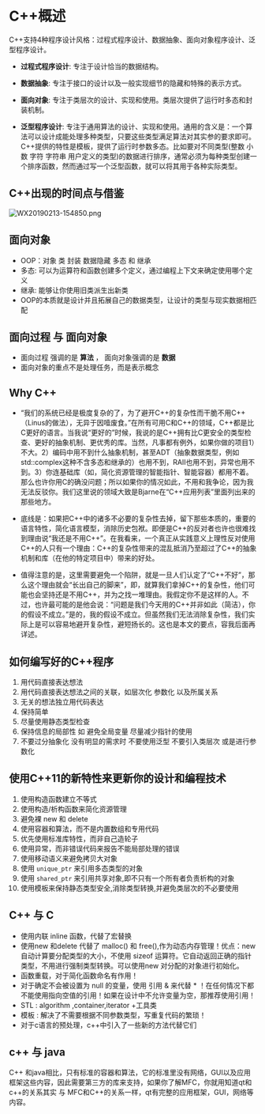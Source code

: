 # C++概述

C++支持4种程序设计风格：过程式程序设计、数据抽象、面向对象程序设计、泛型程序设计。

- **过程式程序设计**: 专注于设计恰当的数据结构。

- **数据抽象**: 专注于接口的设计以及一般实现细节的隐藏和特殊的表示方式。

- **面向对象**: 专注于类层次的设计、实现和使用。类层次提供了运行时多态和封装机制。

- **泛型程序设计**: 专注于通用算法的设计、实现和使用。通用的含义是：一个算法可以设计成能处理多种类型，只要这些类型满足算法对其实参的要求即可。C++提供的特性是模板，提供了运行时参数多态。比如要对不同类型(整数 小数 字符 字符串 用户定义的类型)的数据进行排序，通常必须为每种类型创建一个排序函数，然而通过写一个泛型函数，就可以将其用于各种实际类型。

## C++出现的时间点与借鉴

![WX20190213-154850.png](https://i.loli.net/2019/02/13/5c63cbf882c03.png)

## 面向对象

- OOP：对象 类 封装 数据隐藏 多态 和 继承
- 多态: 可以为运算符和函数创建多个定义，通过编程上下文来确定使用哪个定义
- 继承: 能够让你使用旧类派生出新类
- OOP的本质就是设计并且拓展自己的数据类型，让设计的类型与现实数据相匹配

## 面向过程 与 面向对象

- 面向过程 强调的是 **算法** ， 面向对象强调的是 **数据**
- 面向对象的重点不是处理任务，而是表示概念

## Why C++

- “我们的系统已经是极度复杂的了，为了避开C++的复杂性而干脆不用C++（Linus的做法），无异于因噎废食。”在所有可用C和C++的领域，C++都是比C更好的语言。当我说“更好的”时候，我说的是C++拥有比C更安全的类型检查、更好的抽象机制、更优秀的库。当然，凡事都有例外，如果你做的项目1）不大。2）编码中用不到什么抽象机制，甚至ADT（抽象数据类型，例如std::complex这种不含多态和继承的）也用不到，RAII也用不到，异常也用不到。3）你连基础库（如，简化资源管理的智能指针、智能容器）都用不着。那么也许你用C的确没问题；所以如果你的情况如此，不用和我争论，因为我无法反驳你。我们这里说的领域大致是Bjarne在“C++应用列表”里面列出来的那些地方。

- 底线是：如果把C++中的诸多不必要的复杂性去掉，留下那些本质的，重要的语言特性，简化语言模型，消除历史包袱。即便是C++的反对者也许也很难找到理由说“我还是不用C++”。在我看来，一个真正从实践意义上理性反对使用C++的人只有一个理由：C++的复杂性带来的混乱抵消乃至超过了C++的抽象机制和库（在他的特定项目中）带来的好处。

- 值得注意的是，这里需要避免一个陷阱，就是一旦人们认定了“C++不好”，那么这个理由就会“长出自己的脚来”，即，就算我们拿掉C++的复杂性，他们可能也会坚持还是不用C++，并为之找一堆理由。我假定你不是这样的人。不过，也许最可能的是他会说：“问题是我们今天用的C++并非如此（简洁），你的假设不成立。”是的，我的假设不成立。但虽然我们无法消除复杂性，我们实际上是可以容易地避开复杂性，避短扬长的。这也是本文的要点，容我后面再详述。

## 如何编写好的C++程序

1. 用代码直接表达想法
1. 用代码直接表达想法之间的关联，如层次化 参数化 以及所属关系
1. 无关的想法独立用代码表达
1. 保持简单
1. 尽量使用静态类型检查
1. 保持信息的局部性 如 避免全局变量 尽量减少指针的使用
1. 不要过分抽象化 没有明显的需求时 不要使用泛型  不要引入类层次 或是进行参数化

## 使用C++11的新特性来更新你的设计和编程技术

1. 使用构造函数建立不等式
1. 使用构造/析构函数来简化资源管理
1. 避免裸 new 和 delete
1. 使用容器和算法，而不是内置数组和专用代码
1. 优先使用标准库特性，而非自己造轮子
1. 使用异常，而非错误代码来报告不能局部处理的错误
1. 使用移动语义来避免拷贝大对象
1. 使用 `unique_ptr` 来引用多态类型的对象
1. 使用 `shared_ptr` 来引用共享对象,即不只有一个所有者负责析构的对象
1. 使用模板来保持静态类型安全,消除类型转换,并避免类层次的不必要使用

## C++ 与 C

- 使用内联 inline 函数，代替了宏替换
- 使用new 和delete 代替了 malloc() 和 free(),作为动态内存管理！优点：new 自动计算要分配类型的大小，不使用 sizeof 运算符。它自动返回正确的指针类型，不用进行强制类型转换。可以使用new 对分配的对象进行初始化。
- 函数重载，对于简化函数命名有作用！
- 对于确定不会被设置为 null 的变量，使用 引用 & 来代替 * ！在任何情况下都不能使用指向空值的引用！如果在设计中不允许变量为空，那推荐使用引用！
- STL : algorithm ,container,iterator +工具类
- 模板 : 解决了不需要根据不同参数类型，写重复代码的繁琐！
- 对于c语言的预处理，c++中引入了一些新的方法代替它们

## c++ 与 java

C++ 和java相比，只有标准的容器和算法，它的标准里没有网络，GUI以及应用框架这些内容，因此需要第三方的库来支持，如果你了解MFC，你就用知道qt和c++的关系其实 与 MFC和C++的关系一样，qt有完整的应用框架，GUI，网络等内容。

